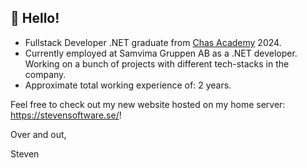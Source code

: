 ## :wave: Hello!

* Fullstack Developer .NET graduate from <a href="https://chasacademy.se/">Chas Academy</a> 2024.
* Currently employed at Samvima Gruppen AB as a .NET developer. Working on a bunch of projects with different tech-stacks in the company.
* Approximate total working experience of: 2 years.

Feel free to check out my new website hosted on my home server: https://stevensoftware.se/!

Over and out,

Steven
